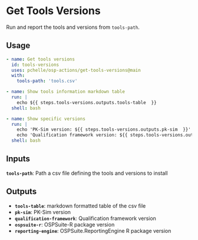 # Get Tools Versions

Run and report the tools and versions from `tools-path`.

## Usage

```yml
- name: Get tools versions
  id: tools-versions
  uses: pchelle/osp-actions/get-tools-versions@main
  with:
    tools-path: 'tools.csv'

- name: Show tools information markdown table
  run: |
    echo ${{ steps.tools-versions.outputs.tools-table  }}
  shell: bash

- name: Show specific versions
  run: |
    echo 'PK-Sim version: ${{ steps.tools-versions.outputs.pk-sim  }}'
    echo 'Qualification framework version: ${{ steps.tools-versions.outputs.qualification-framework  }}'
  shell: bash
```

## Inputs

__`tools-path`__: Path a csv file defining the tools and versions to install

## Outputs

- __`tools-table`__: markdown formatted table of the csv file
- __`pk-sim`__: PK-Sim version
- __`qualification-framework`__: Qualification framework version
- __`ospsuite-r`__: OSPSuite-R package version
- __`reporting-engine`__: OSPSuite.ReportingEngine R package version

